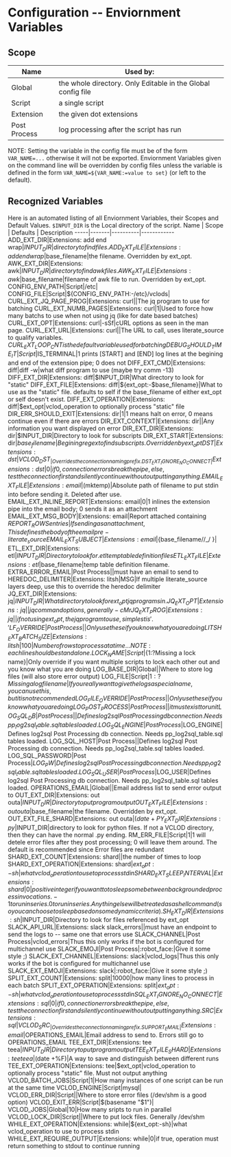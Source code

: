 # Configuration -- Enviornment Variables
## Scope
Name | Used by: 
-----|----------
Global | the whole directory. Only Editable in the Global config file
Script | a single script
Extension | the given dot extensions
Post Process | log processing after the script has run

NOTE: Setting the variable in the config file must be of the form `VAR_NAME=...` otherwise it will not be exported. Enviornment Variables given on the command line will be overridden by config files unless the variable is defined in the form `VAR_NAME=${VAR_NAME:=value to set}` (or left to the default). 

## Recognized Variables
Here is an automated listing of all Enviornment Variables, their Scopes and Default Values. `$INPUT_DIR` is the Local directory of the script.
Name | Scope | Defaults | Description
-----|-------|----------|------------
ADD_EXT_DIR|Extensions: add end wrap|$INPUT_DIR|directory to find files.
ADD_EXT_FILE|Extensions: add end wrap|$base_filename|the filename. Overridden by ext_opt.
AWK_EXT_DIR|Extensions: awk|$INPUT_DIR|directory to find awk files.
AWK_EXT_FILE|Extensions: awk|$base_filename|filename of awk file to run. Overridden by ext_opt.
CONFIG_ENV_PATH|Script|/etc|
CONFIG_FILE|Script|${CONFIG_ENV_PATH:-/etc}/vclods|
CURL_EXT_JQ_PAGE_PROG|Extensions: curl||The jq program to use for batching
CURL_EXT_NUMB_PAGES|Extensions: curl|1|Used to force how many batchs to use when not using jq (like for date based batches)
CURL_EXT_OPT|Extensions: curl|-sSf|cURL options as seen in the man page.
CURL_EXT_URL|Extensions: curl||The URL to call, uses literate_source to qualify variables. $CURL_EXT_LOOP_CNT is the default variable used for batching
DEBUG_SHOULD_TIME_IT|Script|$IS_TERMINAL|1 prints [START] and [END] log lines at the begining and end of the extension pipe; 0 does not
DIFF_EXT_CMD|Extensions: diff|diff -w|what diff program to use (maybe try comm -13)
DIFF_EXT_DIR|Extensions: diff|$INPUT_DIR|What directory to look for "static"
DIFF_EXT_FILE|Extensions: diff|${ext_opt:-$base_filename}|What to use as the "static" file. defaults to self if the base_filename of either ext_opt or self doesn't exist.
DIFF_EXT_OPERATION|Extensions: diff|$ext_opt|vclod_operation to optionally process "static" file
DIR_ERR_SHOULD_EXIT|Extensions: dir|1|1 means halt on error, 0 means continue even if there are errors
DIR_EXT_CONTEXT|Extensions: dir||Any information you want displayed on error
DIR_EXT_DIR|Extensions: dir|$INPUT_DIR|Directory to look for subscripts
DIR_EXT_START|Extensions: dir|$base_filename|Begining regex to find subscripts. Overridden by ext_opt
DST|Extensions: dst|VCLOD_DST_|Overrides the connection naming prefix.
DST_EXT_IGNORE_NO_CONNECT|Extensions: dst|0|if 0, connection errors break the pipe, else, test the connection first and silently continue without outputting anything.
EMAIL_EXT_FILE|Extensions: email|$(mktemp)|Absolute path of filename to put stdin into before sending it. Deleted after use.
EMAIL_EXT_INLINE_REPORT|Extensions: email|0|1 inlines the extension pipe into the email body; 0 sends it as an attachment
EMAIL_EXT_MSG_BODY|Extensions: email|Report attached containing $REPORT_ROWS entries|If sending as an attachment, This defines the body of the email pre-literate_source
EMAIL_EXT_SUBJECT|Extensions: email|${base_filename//_/ }|
ETL_EXT_DIR|Extensions: etl|$INPUT_DIR|Directory to look for .etl temp table definition files
ETL_EXT_FILE|Extensions: etl|$base_filename|temp table definition filename.
EXTRA_ERROR_EMAIL|Post Process||must have an email to send to
HEREDOC_DELIMITER|Extensions: litsh|MSG|If multiple literate_source layers deep, use this to override the heredoc delimiter
JQ_EXT_DIR|Extensions: jq|$INPUT_DIR|What directory to look for ext_opt jq programs in.
JQ_EXT_OPT|Extensions: jq||jq command options, generally -cMr
JQ_EXT_PROG|Extensions: jq||if not using ext_opt, the jq program to use, simplest is '.'
LF_OVERRIDE|Post Process||Only use these if you know what you are doing
LITSH_EXT_BATCH_SIZE|Extensions: litsh|100|Number of rows to process at a time... NOTE: each line should be standalone.
LOCK_NAME|Script|${1:?Missing a lock name}|Only override if you want multiple scripts to lock each other out and you know what you are doing
LOG_BASE_DIR|Global||Where to store log files (will also store error output)
LOG_FILE|Script|${1:?Missing a log file name}|If you really want to give the logs a special name, you can use this, but it is not recommended
LOG_FILE_OVERRIDE|Post Process||Only use these if you know what you are doing
LOG_POST_PROCESS|Post Process||it must exist to run it
LOG_SQL_DB|Post Process||Defines log2sql Post Processing db connection. Needs pp_log2sql_table.sql tables loaded.
LOG_SQL_ENGINE|Post Process|$LOG_ENGINE|Defines log2sql Post Processing db connection. Needs pp_log2sql_table.sql tables loaded.
LOG_SQL_HOST|Post Process||Defines log2sql Post Processing db connection. Needs pp_log2sql_table.sql tables loaded.
LOG_SQL_PASSWORD|Post Process|$LOG_PW|Defines log2sql Post Processing db connection. Needs pp_log2sql_table.sql tables loaded.
LOG_SQL_USER|Post Process|$LOG_USER|Defines log2sql Post Processing db connection. Needs pp_log2sql_table.sql tables loaded.
OPERATIONS_EMAIL|Global||Email address list to send error output to
OUT_EXT_DIR|Extensions: out outa|$INPUT_DIR|Directory to put program output
OUT_EXT_FILE|Extensions: out outa|$base_filename|the filename. Overridden by ext_opt.
OUT_EXT_FILE_SHARD|Extensions: out outa|$(date +%F)|A way to save and distinguish between different runs
PY_EXT_DIR|Extensions: py|$INPUT_DIR|directory to look for python files. If not a VCLOD directory, then they can have the normal .py ending.
RM_ERR_FILE|Script|1|1 will detele error files after they post processing; 0 will leave them around. The default is recommended since Error files are redundant
SHARD_EXT_COUNT|Extensions: shard||the number of times to loop
SHARD_EXT_OPERATION|Extensions: shard|${ext_opt:-sh}|what vclod_operation to use to process stdin
SHARD_EXT_SLEEP_INTERVAL|Extensions: shard|0|positive integer if you want to to sleep some between backgrounded process invocations. -1 to run in series. 0 to run in series. Anything else will be treated as a shell command (so you can choose to sleep based on some dynamic criteria).
SH_EXT_DIR|Extensions: sh|$INPUT_DIR|Directory to look for files referenced by ext_opt
SLACK_API_URL|Extensions: slack slack_errors||must have an endpoint to send the logs to -- same one that errors use
SLACK_CHANNEL|Post Process|vclod_errors|Thus this only works if the bot is configured for multichannel use
SLACK_EMOJI|Post Process|:robot_face:|Give it some style ;)
SLACK_EXT_CHANNEL|Extensions: slack|vclod_logs|Thus this only works if the bot is configured for multichannel use
SLACK_EXT_EMOJI|Extensions: slack|:robot_face:|Give it some style ;)
SPLIT_EXT_COUNT|Extensions: split|10000|how many lines to process in each batch
SPLIT_EXT_OPERATION|Extensions: split|${ext_opt:-sh}|what vclod_operation to use to process stdin
SQL_EXT_IGNORE_NO_CONNECT|Extensions: sql|0|if 0, connection errors break the pipe, else, test the connection first and silently continue without outputting anything.
SRC|Extensions: sql|VCLOD_SRC_|Overrides the connection naming prefix.
SUPPORT_EMAIL|Extensions: email|$OPERATIONS_EMAIL|Email address to send to. Errors still go to OPERATIONS_EMAIL
TEE_EXT_DIR|Extensions: tee teea|$INPUT_DIR|Directory to put program output
TEE_EXT_FILE_SHARD|Extensions: tee teea|$(date +%F)|A way to save and distinguish between different runs
TEE_EXT_OPERATION|Extensions: tee|$ext_opt|vclod_operation to optionally process "static" file. Must not output anything
VCLOD_BATCH_JOBS|Script|1|How many instances of one script can be run at the same time
VCLOD_ENGINE|Script|mysql|
VCLOD_ERR_DIR|Script||Where to store error files (/dev/shm is a good option)
VCLOD_EXIT_ERR|Script|$(basename "$1")|
VCLOD_JOBS|Global|10|How many sripts to run in parallel
VCLOD_LOCK_DIR|Script||Where to put lock files. Generally /dev/shm
WHILE_EXT_OPERATION|Extensions: while|${ext_opt:-sh}|what vclod_operation to use to process stdin
WHILE_EXT_REQUIRE_OUTPUT|Extensions: while|0|if true, operation must return something to stdout to continue running
